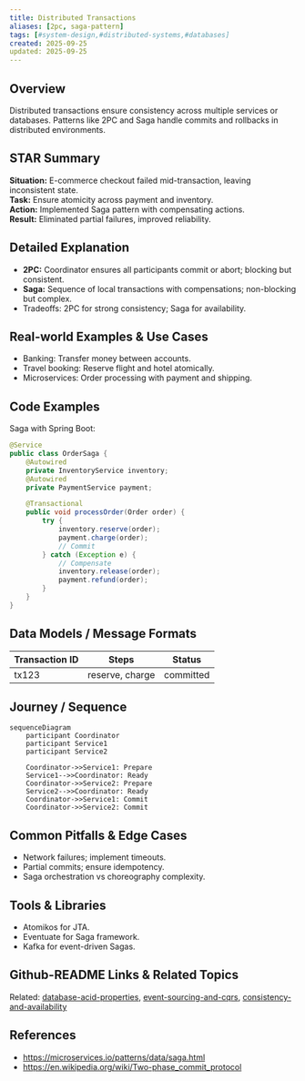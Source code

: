 ```yaml
---
title: Distributed Transactions
aliases: [2pc, saga-pattern]
tags: [#system-design,#distributed-systems,#databases]
created: 2025-09-25
updated: 2025-09-25
---
```


## Overview
Distributed transactions ensure consistency across multiple services or databases. Patterns like 2PC and Saga handle commits and rollbacks in distributed environments.

## STAR Summary
**Situation:** E-commerce checkout failed mid-transaction, leaving inconsistent state.  
**Task:** Ensure atomicity across payment and inventory.  
**Action:** Implemented Saga pattern with compensating actions.  
**Result:** Eliminated partial failures, improved reliability.

## Detailed Explanation
- **2PC:** Coordinator ensures all participants commit or abort; blocking but consistent.
- **Saga:** Sequence of local transactions with compensations; non-blocking but complex.
- Tradeoffs: 2PC for strong consistency; Saga for availability.

## Real-world Examples & Use Cases
- Banking: Transfer money between accounts.
- Travel booking: Reserve flight and hotel atomically.
- Microservices: Order processing with payment and shipping.

## Code Examples
Saga with Spring Boot:
```java
@Service
public class OrderSaga {
    @Autowired
    private InventoryService inventory;
    @Autowired
    private PaymentService payment;

    @Transactional
    public void processOrder(Order order) {
        try {
            inventory.reserve(order);
            payment.charge(order);
            // Commit
        } catch (Exception e) {
            // Compensate
            inventory.release(order);
            payment.refund(order);
        }
    }
}
```

## Data Models / Message Formats
| Transaction ID | Steps | Status |
|----------------|-------|--------|
| tx123 | reserve, charge | committed |

## Journey / Sequence
```mermaid
sequenceDiagram
    participant Coordinator
    participant Service1
    participant Service2

    Coordinator->>Service1: Prepare
    Service1-->>Coordinator: Ready
    Coordinator->>Service2: Prepare
    Service2-->>Coordinator: Ready
    Coordinator->>Service1: Commit
    Coordinator->>Service2: Commit
```

## Common Pitfalls & Edge Cases
- Network failures; implement timeouts.
- Partial commits; ensure idempotency.
- Saga orchestration vs choreography complexity.

## Tools & Libraries
- Atomikos for JTA.
- Eventuate for Saga framework.
- Kafka for event-driven Sagas.

## Github-README Links & Related Topics
Related: [database-acid-properties](../database-acid-properties/), [event-sourcing-and-cqrs](../event-sourcing-and-cqrs/), [consistency-and-availability](../consistency-and-availability/)

## References
- https://microservices.io/patterns/data/saga.html
- https://en.wikipedia.org/wiki/Two-phase_commit_protocol